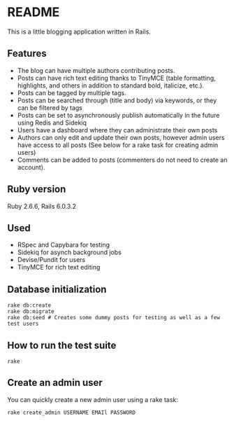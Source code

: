 # README
This is a little blogging application written in Rails. 

## Features
- The blog can have multiple authors contributing posts. 
- Posts can have rich text editing thanks to TinyMCE (table formatting, highlights, and others in addition to standard bold, italicize, etc.).
- Posts can be tagged by multiple tags. 
- Posts can be searched through (title and body) via keywords, or they can be filtered by tags
- Posts can be set to asynchronously publish automatically in the future using Redis and Sidekiq
- Users have a dashboard where they can administrate their own posts 
- Authors can only edit and update their own posts, however admin users have access to all posts (See below for a rake task for creating admin users) 
- Comments can be added to posts (commenters do not need to create an account). 

## Ruby version
Ruby 2.6.6, Rails 6.0.3.2

## Used
- RSpec and Capybara for testing
- Sidekiq for asynch background jobs
- Devise/Pundit for users
- TinyMCE for rich text editing

## Database initialization
```
rake db:create
rake db:migrate
rake db:seed # Creates some dummy posts for testing as well as a few test users
```

## How to run the test suite
```
rake
```

## Create an admin user
You can quickly create a new admin user using a rake task:
```
rake create_admin USERNAME EMAIl PASSWORD
```
